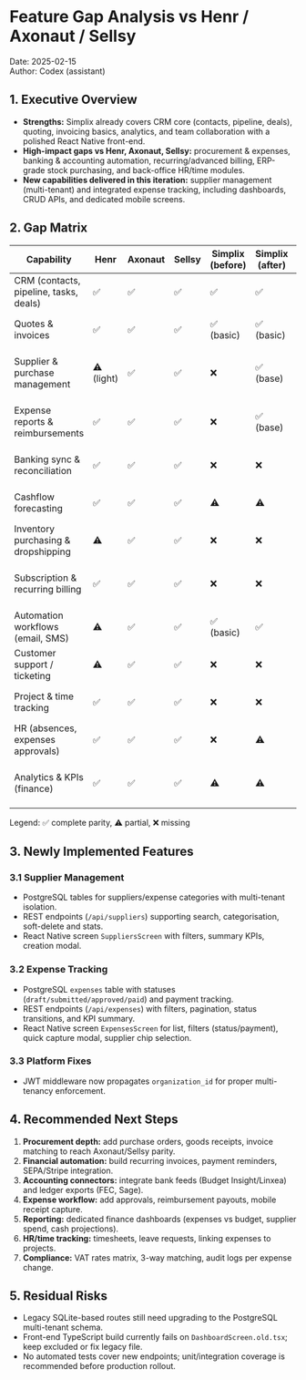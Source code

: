 # Feature Gap Analysis vs Henr / Axonaut / Sellsy

Date: 2025-02-15  
Author: Codex (assistant)

## 1. Executive Overview
- **Strengths:** Simplix already covers CRM core (contacts, pipeline, deals), quoting, invoicing basics, analytics, and team collaboration with a polished React Native front-end.
- **High-impact gaps vs Henr, Axonaut, Sellsy:** procurement & expenses, banking & accounting automation, recurring/advanced billing, ERP-grade stock purchasing, and back-office HR/time modules.
- **New capabilities delivered in this iteration:** supplier management (multi-tenant) and integrated expense tracking, including dashboards, CRUD APIs, and dedicated mobile screens.

## 2. Gap Matrix

| Capability | Henr | Axonaut | Sellsy | Simplix (before) | Simplix (after) | Notes |
|------------|------|---------|--------|------------------|-----------------|-------|
| CRM (contacts, pipeline, tasks, deals) | ✅ | ✅ | ✅ | ✅ | ✅ | Already strong |
| Quotes & invoices | ✅ | ✅ | ✅ | ✅ (basic) | ✅ (basic) | Missing recurring billing, e-signature, SEPA |
| Supplier & purchase management | ⚠️ (light) | ✅ | ✅ | ❌ | ✅ (base) | New suppliers module; still missing purchase orders & GRN |
| Expense reports & reimbursements | ✅ | ✅ | ✅ | ❌ | ✅ (base) | Added expenses API & UI; approvals, workflows pending |
| Banking sync & reconciliation | ✅ | ✅ | ✅ | ❌ | ❌ | Needs Open Banking, ledger, reconciliation |
| Cashflow forecasting | ✅ | ✅ | ✅ | ⚠️ | ⚠️ | Requires link to payments & bank feeds |
| Inventory purchasing & dropshipping | ⚠️ | ✅ | ✅ | ❌ | ❌ | Need purchase orders, supplier stock |
| Subscription & recurring billing | ✅ | ✅ | ✅ | ❌ | ❌ | Requires schedules, proration, payment links |
| Automation workflows (email, SMS) | ⚠️ | ✅ | ✅ | ✅ (basic) | ✅ | Need triggers on expenses/suppliers |
| Customer support / ticketing | ⚠️ | ✅ | ✅ | ❌ | ❌ | Could extend activities module |
| Project & time tracking | ✅ | ✅ | ✅ | ❌ | ❌ | Consider sprint/tasks upgrade |
| HR (absences, expenses approvals) | ✅ | ✅ | ✅ | ❌ | ⚠️ | Expense approvals partially covered via status |
| Analytics & KPIs (finance) | ✅ | ✅ | ✅ | ⚠️ | ⚠️ | Need financial dashboards (expenses vs budget) |

Legend: ✅ complete parity, ⚠️ partial, ❌ missing

## 3. Newly Implemented Features
### 3.1 Supplier Management
- PostgreSQL tables for suppliers/expense categories with multi-tenant isolation.
- REST endpoints (`/api/suppliers`) supporting search, categorisation, soft-delete and stats.
- React Native screen `SuppliersScreen` with filters, summary KPIs, creation modal.

### 3.2 Expense Tracking
- PostgreSQL `expenses` table with statuses (`draft/submitted/approved/paid`) and payment tracking.
- REST endpoints (`/api/expenses`) with filters, pagination, status transitions, and KPI summary.
- React Native screen `ExpensesScreen` for list, filters (status/payment), quick capture modal, supplier chip selection.

### 3.3 Platform Fixes
- JWT middleware now propagates `organization_id` for proper multi-tenancy enforcement.

## 4. Recommended Next Steps
1. **Procurement depth:** add purchase orders, goods receipts, invoice matching to reach Axonaut/Sellsy parity.
2. **Financial automation:** build recurring invoices, payment reminders, SEPA/Stripe integration.
3. **Accounting connectors:** integrate bank feeds (Budget Insight/Linxea) and ledger exports (FEC, Sage).
4. **Expense workflow:** add approvals, reimbursement payouts, mobile receipt capture.
5. **Reporting:** dedicated finance dashboards (expenses vs budget, supplier spend, cash projections).
6. **HR/time tracking:** timesheets, leave requests, linking expenses to projects.
7. **Compliance:** VAT rates matrix, 3-way matching, audit logs per expense change.

## 5. Residual Risks
- Legacy SQLite-based routes still need upgrading to the PostgreSQL multi-tenant schema.
- Front-end TypeScript build currently fails on `DashboardScreen.old.tsx`; keep excluded or fix legacy file.
- No automated tests cover new endpoints; unit/integration coverage is recommended before production rollout.

